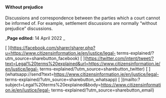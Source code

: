 ####  Without prejudice

Discussions and correspondence between the parties which a court cannot be
informed of. For example, settlement discussions are normally “without
prejudice” discussions.

_**Page edited:** 14 April 2022 _

[
](https://facebook.com/sharer/sharer.php?u=https://www.citizensinformation.ie/en/justice/legal-
terms-explained/?utm_source=sharebutton_facebook) [
](https://twitter.com/intent/tweet/?text=Legal%20terms%20explained&url=https://www.citizensinformation.ie/en/justice/legal-
terms-explained/?utm_source=sharebutton_twitter) [
](whatsapp://send?text=https://www.citizensinformation.ie/en/justice/legal-
terms-explained/?utm_source=sharebutton_whatsapp) [
](mailto:?subject=Legal%20terms%20explained&body=https://www.citizensinformation.ie/en/justice/legal-
terms-explained/?utm_source=sharebutton_email) [ ](javascript:void\(0\))
